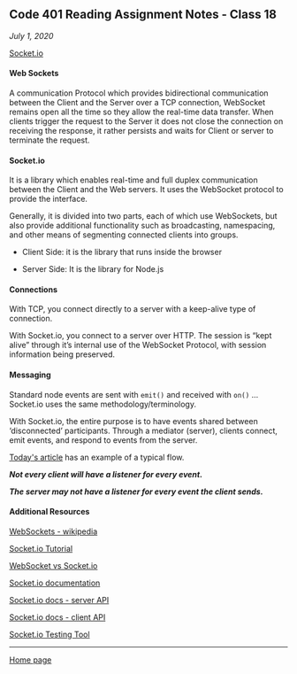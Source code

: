 ## Code 401 Reading Assignment Notes - Class 18

_July 1, 2020_

[Socket.io](https://codefellows.github.io/code-401-javascript-guide/curriculum/class-18/DISCUSSION)



#### Web Sockets

A communication Protocol which provides bidirectional communication between the Client and the Server over a TCP connection, WebSocket remains open all the time so they allow the real-time data transfer. When clients trigger the request to the Server it does not close the connection on receiving the response, it rather persists and waits for Client or server to terminate the request.

#### Socket.io

It is a library which enables real-time and full duplex communication between the Client and the Web servers. It uses the WebSocket protocol to provide the interface. 

Generally, it is divided into two parts, each of which use WebSockets, but also provide additional functionality such as broadcasting, namespacing, and other means of segmenting connected clients into groups.

  - Client Side: it is the library that runs inside the browser

  - Server Side: It is the library for Node.js

#### Connections

With TCP, you connect directly to a server with a keep-alive type of connection.

With Socket.io, you connect to a server over HTTP. The session is “kept alive” through it’s internal use of the WebSocket Protocol, with session information being preserved.

#### Messaging

Standard node events are sent with `emit()` and received with `on()` … Socket.io uses the same methodology/terminology.

With Socket.io, the entire purpose is to have events shared between ‘disconnected’ participants. Through a mediator (server), clients connect, emit events, and respond to events from the server.

[Today's article](https://codefellows.github.io/code-401-javascript-guide/curriculum/class-18/DISCUSSION) has an example of a typical flow.

_**Not every client will have a listener for every event.**_

_**The server may not have a listener for every event the client sends.**_



#### Additional Resources

[WebSockets - wikipedia](https://en.wikipedia.org/wiki/WebSocket)

[Socket.io Tutorial](https://www.tutorialspoint.com/socket.io/)

[WebSocket vs Socket.io](https://www.educba.com/websocket-vs-socket-io/)

[Socket.io documentation](https://socket.io/docs/)

[Socket.io docs - server API](https://socket.io/docs/server-api)

[Socket.io docs - client API](https://socket.io/docs/client-api)

[Socket.io Testing Tool](https://amritb.github.io/socketio-client-tool/)







---
[Home page](https://marlene-rinker.github.io/reading-notes/)